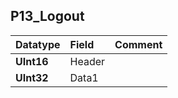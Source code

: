 ## P13\_Logout ##
| **Datatype** | **Field** | **Comment** |
|:-------------|:----------|:------------|
| **UInt16**   | Header    |             |
| **UInt32**   | Data1     |             |